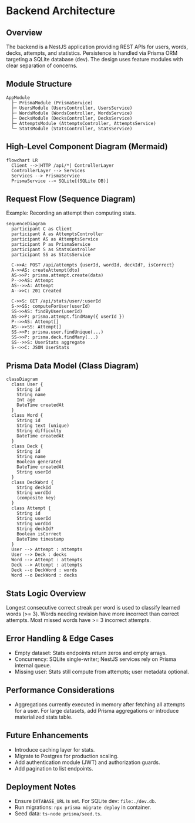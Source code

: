 # Backend Architecture

## Overview

The backend is a NestJS application providing REST APIs for users, words, decks, attempts, and statistics. Persistence is handled via Prisma ORM targeting a SQLite database (dev). The design uses feature modules with clear separation of concerns.

## Module Structure

```text
AppModule
  ├─ PrismaModule (PrismaService)
  ├─ UsersModule (UsersController, UsersService)
  ├─ WordsModule (WordsController, WordsService)
  ├─ DecksModule (DecksController, DecksService)
  ├─ AttemptsModule (AttemptsController, AttemptsService)
  └─ StatsModule (StatsController, StatsService)
```

## High-Level Component Diagram (Mermaid)

```mermaid
flowchart LR
  Client -->|HTTP /api/*| ControllerLayer
  ControllerLayer --> Services
  Services --> PrismaService
  PrismaService --> SQLite[(SQLite DB)]
```

## Request Flow (Sequence Diagram)

Example: Recording an attempt then computing stats.

```mermaid
sequenceDiagram
  participant C as Client
  participant A as AttemptsController
  participant AS as AttemptsService
  participant P as PrismaService
  participant S as StatsController
  participant SS as StatsService

  C->>A: POST /api/attempts {userId, wordId, deckId?, isCorrect}
  A->>AS: createAttempt(dto)
  AS->>P: prisma.attempt.create(data)
  P-->>AS: Attempt
  AS-->>A: Attempt
  A-->>C: 201 Created

  C->>S: GET /api/stats/user/:userId
  S->>SS: computeForUser(userId)
  SS->>AS: findByUser(userId)
  AS->>P: prisma.attempt.findMany({ userId })
  P-->>AS: Attempt[]
  AS-->>SS: Attempt[]
  SS->>P: prisma.user.findUnique(...)
  SS->>P: prisma.deck.findMany(...)
  SS-->>S: UserStats aggregate
  S-->>C: JSON UserStats
```

## Prisma Data Model (Class Diagram)

```mermaid
classDiagram
  class User {
    String id
    String name
    Int age
    DateTime createdAt
  }
  class Word {
    String id
    String text (unique)
    String difficulty
    DateTime createdAt
  }
  class Deck {
    String id
    String name
    Boolean generated
    DateTime createdAt
    String userId
  }
  class DeckWord {
    String deckId
    String wordId
    (composite key)
  }
  class Attempt {
    String id
    String userId
    String wordId
    String deckId?
    Boolean isCorrect
    DateTime timestamp
  }
  User --> Attempt : attempts
  User --> Deck : decks
  Word --> Attempt : attempts
  Deck --> Attempt : attempts
  Deck --o DeckWord : words
  Word --o DeckWord : decks
```

## Stats Logic Overview

Longest consecutive correct streak per word is used to classify learned words (>= 3). Words needing revision have more incorrect than correct attempts. Most missed words have >= 3 incorrect attempts.

## Error Handling & Edge Cases

- Empty dataset: Stats endpoints return zeros and empty arrays.
- Concurrency: SQLite single-writer; NestJS services rely on Prisma internal queue.
- Missing user: Stats still compute from attempts; user metadata optional.

## Performance Considerations

- Aggregations currently executed in memory after fetching all attempts for a user. For large datasets, add Prisma aggregations or introduce materialized stats table.

## Future Enhancements

- Introduce caching layer for stats.
- Migrate to Postgres for production scaling.
- Add authentication module (JWT) and authorization guards.
- Add pagination to list endpoints.

## Deployment Notes

- Ensure `DATABASE_URL` is set. For SQLite dev: `file:./dev.db`.
- Run migrations: `npx prisma migrate deploy` in container.
- Seed data: `ts-node prisma/seed.ts`.
